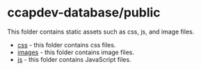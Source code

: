 # ccapdev-database/public

This folder contains static assets such as css, js, and image files.
- [css](https://github.com/arvention/ccapdev-database/tree/master/public/css) - this folder contains css files.
- [images](https://github.com/arvention/ccapdev-database/tree/master/public/images) - this folder contains image files.
- [js](https://github.com/arvention/ccapdev-database/tree/master/public/js) - this folder contains JavaScript files.
